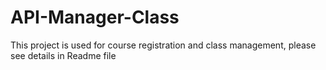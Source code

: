 # API-Manager-Class
This project is used for course registration and class management, please see details in Readme file
